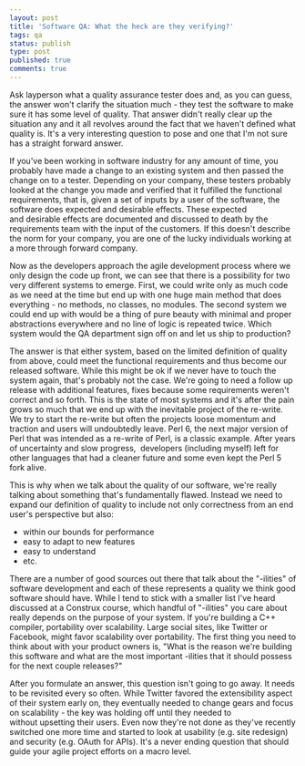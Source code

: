 ```yaml
---
layout: post
title: 'Software QA: What the heck are they verifying?'
tags: qa
status: publish
type: post
published: true
comments: true
---
```

Ask layperson what a quality assurance tester does and, as you can guess, the 
answer won\'t clarify the situation much - they test the software to make sure 
it has some level of quality. That answer didn\'t really clear up the situation 
any and it all revolves around the fact that we haven\'t defined what quality 
is. It\'s a very interesting question to pose and one that I\'m not sure has a 
straight forward answer.

<!--EndExcerpt-->

If you\'ve been working in software industry for any amount of time, you probably 
have made a change to an existing system and then passed the change on to a tester. 
Depending on your company, these testers probably looked at the change you made 
and verified that it fulfilled the functional requirements, that is, given a set 
of inputs by a user of the software, the software does expected and desirable 
effects. These expected and desirable effects are documented and discussed to 
death by the requirements team with the input of the customers. If this doesn\'t 
describe the norm for your company, you are one of the lucky individuals working 
at a more through forward company.

Now as the developers approach the agile development process where we only design 
the code up front, we can see that there is a possibility for two very different 
systems to emerge. First, we could write only as much code as we need at the time 
but end up with one huge main method that does everything - no methods, no classes, 
no modules. The second system we could end up with would be a thing of pure beauty 
with minimal and proper abstractions everywhere and no line of logic is repeated 
twice. Which system would the QA department sign off on and let us ship to production?

The answer is that either system, based on the limited definition of quality from above, 
could meet the functional requirements and thus become our released software. While this 
might be ok if we never have to touch the system again, that\'s probably not the case. 
We\'re going to need a follow up release with additional features, fixes because some 
requirements weren\'t correct and so forth. This is the state of most systems and it\'s 
after the pain grows so much that we end up with the inevitable project of the re-write. 
We try to start the re-write but often the projects loose momentum and traction and users 
will undoubtedly leave. Perl 6, the next major version of Perl that was intended as a 
re-write of Perl, is a classic example. After years of uncertainty and slow progress, 
developers (including myself) left for other languages that had a cleaner future and some 
even kept the Perl 5 fork alive.

This is why when we talk about the quality of our software, we\'re really talking about 
something that\'s fundamentally flawed. Instead we need to expand our definition of quality 
to include not only correctness from an end user\'s perspective but also:

* within our bounds for performance
* easy to adapt to new features
* easy to understand
* etc.

There are a number of good sources out there that talk about the "-ilities" of software 
development and each of these represents a quality we think good software should have. While 
I tend to stick with a smaller list I\'ve heard discussed at a Construx course, which handful 
of "-ilities" you care about really depends on the purpose of your system. If you\'re building 
a C++ compiler, portability over scalability. Large social sites, like Twitter or Facebook, 
might favor scalability over portability. The first thing you need to think about with your 
product owners is, "What is the reason we\'re building this software and what are the most 
important -ilities that it should possess for the next couple releases?"

After you formulate an answer, this question isn\'t going to go away. It needs to be revisited 
every so often. While Twitter favored the extensibility aspect of their system early on, they 
eventually needed to change gears and focus on scalability - the key was holding off until 
they needed to without upsetting their users. Even now they\'re not done as they\'ve recently 
switched one more time and started to look at usability (e.g. site redesign) and security 
(e.g. OAuth for APIs). It\'s a never ending question that should guide your agile project 
efforts on a macro level.